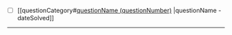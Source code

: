 - [ ] [[questionCategory#[questionName (questionNumber)](questionLink) |questionName - dateSolved]]



---